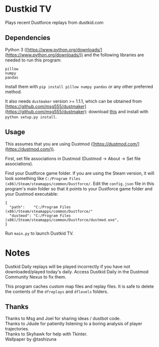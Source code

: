 # Dustkid TV

Plays recent Dustforce replays from dustkid.com


## Dependencies

Python 3 ([https://www.python.org/downloads/](https://www.python.org/downloads/)) and the following libraries are needed to run this program:

```
pillow
numpy
pandas
```

Install them with `pip install pillow numpy pandas` or any other preferred method.

It also needs `dustmaker` version >= 1.1.1, which can be obtained from [https://github.com/msg555/dustmaker](https://github.com/msg555/dustmaker): download [this](https://github.com/msg555/dustmaker/archive/refs/heads/main.zip) and install with `python setup.py install`.


## Usage

This assumes that you are using Dustmod ([https://dustmod.com/](https://dustmod.com/)).

First, set file associations in Dustmod (Dustmod → About → Set file associations).

Find your Dustforce game folder. If you are using the Steam version, it will look something like `C:/Program Files (x86)/Steam/steamapps/common/Dustforce/`. Edit the `config.json` file in this program's main folder so that it points to your Dustforce game folder and your Dustmod executable:

```
{
  "path":    "C:/Program Files (x86)/Steam/steamapps/common/Dustforce/"
  "dustmod": "C:/Program Files (x86)/Steam/steamapps/common/Dustforce/dustmod.exe",
}
```

Run `main.py` to launch Dustkid TV.


# Notes

Dustkid Daily replays will be played incorrectly if you have not downloaded/played today's daily. Access Dustkid Daily in the Dustmod Community Nexus to fix them.

This program caches custom map files and replay files. It is safe to delete the contents of the `dfreplays` and `dflevels` folders.


## Thanks

Thanks to Msg and Joel for sharing ideas / dustbot code.  
Thanks to Jdude for patiently listening to a boring analysis of player trajectories.  
Thanks to Skyhawk for help with Tkinter.  
Wallpaper by @tashizuna
